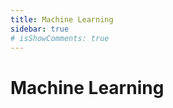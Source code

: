 ```yaml
---
title: Machine Learning
sidebar: true
# isShowComments: true
---
```


# Machine Learning

<ClientOnly>
<title-pv/>
</ClientOnly>











<ClientOnly>
  <leave/>
</ClientOnly/>